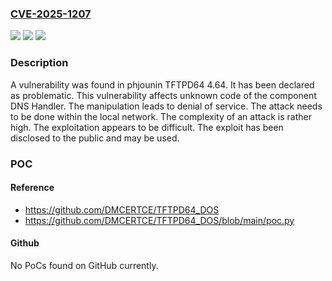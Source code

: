 ### [CVE-2025-1207](https://cve.mitre.org/cgi-bin/cvename.cgi?name=CVE-2025-1207)
![](https://img.shields.io/static/v1?label=Product&message=TFTPD64&color=blue)
![](https://img.shields.io/static/v1?label=Version&message=%3D%204.64%20&color=brighgreen)
![](https://img.shields.io/static/v1?label=Vulnerability&message=Denial%20of%20Service&color=brighgreen)

### Description

A vulnerability was found in phjounin TFTPD64 4.64. It has been declared as problematic. This vulnerability affects unknown code of the component DNS Handler. The manipulation leads to denial of service. The attack needs to be done within the local network. The complexity of an attack is rather high. The exploitation appears to be difficult. The exploit has been disclosed to the public and may be used.

### POC

#### Reference
- https://github.com/DMCERTCE/TFTPD64_DOS
- https://github.com/DMCERTCE/TFTPD64_DOS/blob/main/poc.py

#### Github
No PoCs found on GitHub currently.

